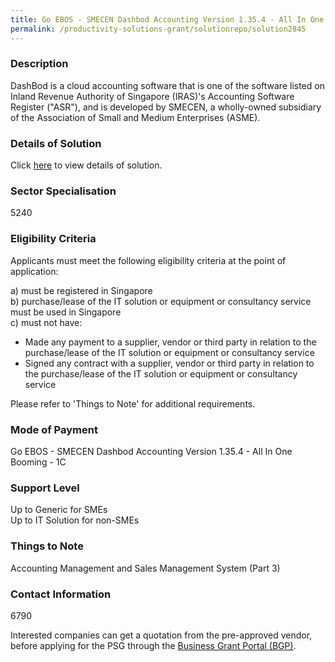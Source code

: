 ```yaml
---
title: Go EBOS - SMECEN Dashbod Accounting Version 1.35.4 - All In One Booming - 1C
permalink: /productivity-solutions-grant/solutionrepo/solution2845
---
```


### Description

DashBod is a cloud accounting software that is one of the software listed on Inland Revenue Authority of Singapore (IRAS)'s Accounting Software Register ("ASR"), and is developed by SMECEN, a wholly-owned subsidiary of the Association of Small and Medium Enterprises (ASME).

### Details of Solution

Click <a href='EBOS SG PTE. LTD.' target='_blank' rel='noopener'>here</a> to view details of solution.

### Sector Specialisation

 5240 

### Eligibility Criteria

Applicants must meet the following eligibility criteria at the point of application:

a) must be registered in Singapore <br>
b) purchase/lease of the IT solution or equipment or consultancy service must be used in Singapore <br>
c) must not have:
- Made any payment to a supplier, vendor or third party in relation to the purchase/lease of the IT solution or equipment or consultancy service
- Signed any contract with a supplier, vendor or third party in relation to the purchase/lease of the IT solution or equipment or consultancy service

Please refer to 'Things to Note' for additional requirements.

### Mode of Payment
Go EBOS - SMECEN Dashbod Accounting Version 1.35.4 - All In One Booming - 1C

### Support Level
Up to Generic for SMEs <br>
Up to IT Solution for non-SMEs

### Things to Note
Accounting Management and Sales Management System (Part 3)

### Contact Information
6790

Interested companies can get a quotation from the pre-approved vendor, before applying for the PSG through the <a target='_blank' rel='noopener' href='https://www.businessgrants.gov.sg/'>Business Grant Portal (BGP)</a>.
